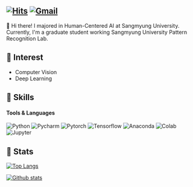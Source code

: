 ## [![Hits](https://hits.seeyoufarm.com/api/count/incr/badge.svg?url=https%3A%2F%2Fgithub.com%2FBaekJunhowo&count_bg=%23C83D3D&title_bg=%23555555&icon=&icon_color=%23C83D3D&title=hits&edge_flat=false)](https://hits.seeyoufarm.com) [![Gmail](https://img.shields.io/badge/Gmail-EA4335?style=flat&logo=Gmail&logoColor=white)](mailto:dolly21cc@gmail.com)

👋 Hi there! I majored in Human-Centered AI at Sangmyung University. <br>
Currently, I'm a graduate student working Sangmyung University Pattern Recognition Lab.


## 	💬 Interest
- Computer Vision
- Deep Learning


## 💪 Skills
#### Tools & Languages

![Python](https://img.shields.io/badge/Python-3776AB?style=flat&logo=Python&logoColor=white)
![Pycharm](https://img.shields.io/badge/Pycharm-000000?style=flat&logo=Pycharm&logoColor=white)
![Pytorch](https://img.shields.io/badge/Pytorch-EE4C2C?style=flat&logo=Pytorch&logoColor=white)
![Tensorflow](https://img.shields.io/badge/Tensorflow-FF6F00?style=flat&logo=Tensorflow&logoColor=white)
![Anaconda](https://img.shields.io/badge/Anaconda-44A833?style=flat&logo=Anaconda&logoColor=white)
![Colab](https://img.shields.io/badge/Colab-F9AB00?style=flat&logo=GoogleColab&logoColor=white)
![Jupyter](https://img.shields.io/badge/Jupyter-F37626?style=flat&logo=Jupyter&logoColor=white)


## 📝 Stats
[![Top Langs](https://github-readme-stats.vercel.app/api/top-langs/?username=BaekJunhowo&layout=compact&theme=gotham)](https://github.com/anuraghazra/github-readme-stats)

[![Github stats](https://github-readme-stats.vercel.app/api?username=BaekJunhowo&theme=dark)](https://github.com/anuraghazra/github-readme-stats)
